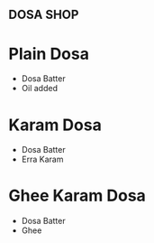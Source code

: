 ## DOSA SHOP

# Plain Dosa
* Dosa Batter
* Oil added

# Karam Dosa
* Dosa Batter
* Erra Karam

# Ghee Karam Dosa
* Dosa Batter
* Ghee